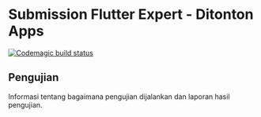 # Submission Flutter Expert - Ditonton Apps

[![Codemagic build status](https://api.codemagic.io/apps/6659eec094dcc7790c3ec45d/6659eec094dcc7790c3ec45c/status_badge.svg)](https://codemagic.io/apps/6659eec094dcc7790c3ec45d/6659eec094dcc7790c3ec45c/latest_build)

## Pengujian
Informasi tentang bagaimana pengujian dijalankan dan laporan hasil pengujian.

